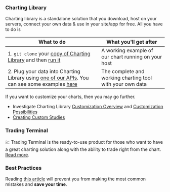 ### Charting Library

Charting library is a standalone solution that you download, host on your servers, connect your own data & use in your site/app for free. All you have to do is

| What to do | What you'll get after |
|---|---|
|1. `git clone` your [copy of Charting Library](Package-Content.md) and then [run it](Running-Your-Charting-Library.md)|A working example of our chart running on your host|
|2. Plug your data into Charting Library using [one of our APIs](How-To-Connect-My-Data.md). You can see some examples [here](How-To-Connect-My-Data.md#examples)|The complete and working charting tool with your own data|

If you want to customize your charts, then you may go further.

* Investigate Charting Library [Customization Overview](Customization-Overview.md) and [Customization Possibilities](Customization-Use-Cases.md)
* [Creating Custom Studies](Creating-Custom-Studies.md)

### Trading Terminal

:chart: Trading Terminal is the ready-to-use product for those who want to have a great charting solution along with the ability to trade right from the chart. [Read more](Trading-Terminal).

### Best Practices

Reading [this article](Best-Practices.md) will prevent you from making the most common mistakes and **save your time**.
